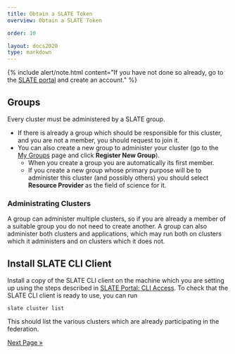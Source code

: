 ```yaml
---
title: Obtain a SLATE Token 
overview: Obtain a SLATE Token 

order: 10  

layout: docs2020
type: markdown
---
```


{% include alert/note.html content="If you have not done so already, go to the [SLATE portal](https://portal.slateci.io/) and create an account." %}

## Groups

Every cluster must be administered by a SLATE group.
* If there is already a group which should be responsible for this cluster, and you are not a member, you should request to join it.
* You can also create a new group to administer your cluster (go to the [My Groups](https://portal.slateci.io/groups) page and click **Register New Group**).
  * When you create a group you are automatically its first member.
  * If you create a new group whose primary purpose will be to administer this cluster (and possibly others) you should select **Resource Provider** as the field of science for it.

### Administrating Clusters

A group can administer multiple clusters, so if you are already a member of a suitable group you do not need to create another.
A group can also administer both clusters and applications, which may run both on clusters which it administers and on clusters which it does not.

## Install SLATE CLI Client

Install a copy of the SLATE CLI client on the machine which you are setting up using the steps described in [SLATE Portal: CLI Access](https://portal.slateci.io/cli). To check that the SLATE CLI client is ready to use, you can run

```shell
slate cluster list
```

This should list the various clusters which are already participating in the federation.

[Next Page »](/docs/cluster/manual/operating-system-requirements.html)